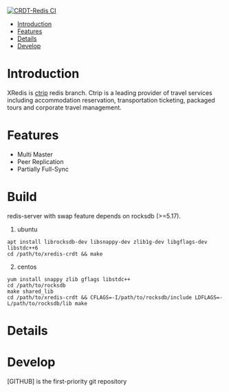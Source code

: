 [![CRDT-Redis CI](https://github.com/ctripcorp/xredis-crdt/actions/workflows/crdt-redis.yml/badge.svg)](https://github.com/ctripcorp/xredis-crdt/actions/workflows/crdt-redis.yml)

<!-- MarkdownTOC -->

- [Introduction](#introduction)
- [Features](#features)
- [Details](#details)
- [Develop](#develop)


<!-- /MarkdownTOC -->


<a name="introduction"></a>
# Introduction
XRedis is [ctrip](http://www.ctrip.com/) redis branch. Ctrip is a leading provider of travel services including accommodation reservation, transportation ticketing, packaged tours and corporate travel management.

<a name="features"></a>
# Features
* Multi Master
* Peer Replication
* Partially Full-Sync

<a name="details"></a>

# Build

redis-server with swap feature depends on rocksdb (>=5.17).

1. ubuntu

```
apt install librocksdb-dev libsnappy-dev zlib1g-dev libgflags-dev libstdc++6
cd /path/to/xredis-crdt && make
```

2. centos

```
yum install snappy zlib gflags libstdc++
cd /path/to/rocksdb
make shared_lib
cd /path/to/xredis-crdt && CFLAGS=-I/path/to/rocksdb/include LDFLAGS=-L/path/to/rocksdb/lib make
```

# Details

<a name="develop"></a>
# Develop
[GITHUB] is the first-priority git repository




